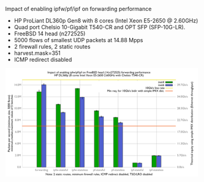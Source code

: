 Impact of enabling ipfw/pf/ipf on forwarding performance
  - HP ProLiant DL360p Gen8 with 8 cores (Intel Xeon E5-2650 @ 2.60GHz)
  - Quad port Chelsio 10-Gigabit T540-CR and OPT SFP (SFP-10G-LR).
  - FreeBSD 14 head (n272525)
  - 5000 flows of smallest UDP packets at 14.88 Mpps
  - 2 firewall rules, 2 static routes
  - harvest.mask=351
  - ICMP redirect disabled

![Impact of enabling ipfw/pf/ipf on forwarding performance on tunned FreeBSD 14 head n272525](graph.png)

